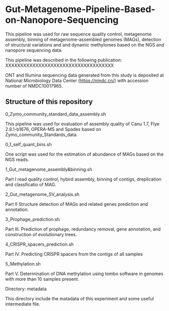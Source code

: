 # Gut-Metagenome-Pipeline-Based-on-Nanopore-Sequencing


This pipeline was used for raw sequence quailty control, metagenome assembly, binning of metagenome-assembled genomes (MAGs), detection of structural variations and and dynamic methylomes based on the NGS and nanopore sequencing data.

This pipeline was described in the following publication:
XXXXXXXXXXXXXXXXXXXXXXXXXXXXXXXXXXXX

ONT and Illumina sequencing data generated from this study is deposited at National Microbiology Data Center (https://nmdc.cn/) with accession number of NMDC10017965.


## Structure of this repository


0_Zymo_community_standard_data_assembly.sh

This pipeline was used for evaluation of assembly quality of Canu 1.7, Flye 2.8.1-b1676, OPERA-MS and Spades based on Zymo_community_Standards_data.

0_1_self_quant_bins.sh

One script was used for the estimation of abundance of MAGs based on the NGS reads.


1_Gut_metagenome_assembly&binning.sh

Part I read quality control, hybird assembly, binning of contigs, dreplication and classficatio of MAG.


2_Gut_metagenome_SV_analysis.sh

Part II Structure detection of MAGs and related genes prediction and annotation.


3_Prophage_prediction.sh

Part III. Prediction of prophage, redundancy removal, gene annotation, and construction of evolutionary trees.


4_CRISPR_spacers_prediction.sh

Part IV. Predicting CRISPR spacers from the contigs of all samples


5_Methylation.sh

Part V. Determination of DNA methylation using tombo software in genomes with more than 10 samples present.


Directory: metadata

This directory include the matadata of this experiment and some useful intermediate file.
